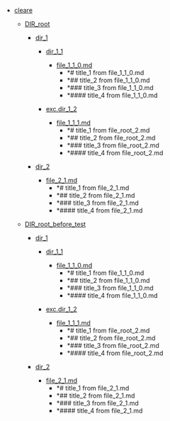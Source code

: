 - <a href = "E:\Node_projects\Node_Way\Jobs\CataloguerFs\CreateCatalog\AFP5_0.1_ctlg_1_to_2.v.0.1.7\Examples\cleare\cat.cleare\dir.cleare.md">cleare</a>
    - <a href = "E:\Node_projects\Node_Way\Jobs\CataloguerFs\CreateCatalog\AFP5_0.1_ctlg_1_to_2.v.0.1.7\Examples\cleare\DIR_root\cat.DIR_root\dir.DIR_root.md">DIR_root</a>
        - <a href = "E:\Node_projects\Node_Way\Jobs\CataloguerFs\CreateCatalog\AFP5_0.1_ctlg_1_to_2.v.0.1.7\Examples\cleare\DIR_root\dir_1\cat.dir_1\dir.dir_1.md">dir_1</a>
            - <a href = "E:\Node_projects\Node_Way\Jobs\CataloguerFs\CreateCatalog\AFP5_0.1_ctlg_1_to_2.v.0.1.7\Examples\cleare\DIR_root\dir_1\dir_1_1\cat.dir_1_1\dir.dir_1_1.md">dir_1_1</a>
                - <a href = "E:\Node_projects\Node_Way\Jobs\CataloguerFs\CreateCatalog\AFP5_0.1_ctlg_1_to_2.v.0.1.7\Examples\cleare\DIR_root\dir_1\dir_1_1\file_1_1_0.md">file_1_1_0.md</a>
                    - *# title_1 from file_1_1_0.md
                    - *## title_2 from file_1_1_0.md
                    - *### title_3 from file_1_1_0.md
                    - *#### title_4 from file_1_1_0.md
            
            - <a href = "E:\Node_projects\Node_Way\Jobs\CataloguerFs\CreateCatalog\AFP5_0.1_ctlg_1_to_2.v.0.1.7\Examples\cleare\DIR_root\dir_1\exc.dir_1_2\cat.exc.dir_1_2\dir.exc.dir_1_2.md">exc.dir_1_2</a>
                - <a href = "E:\Node_projects\Node_Way\Jobs\CataloguerFs\CreateCatalog\AFP5_0.1_ctlg_1_to_2.v.0.1.7\Examples\cleare\DIR_root\dir_1\exc.dir_1_2\file_1_1_1.md">file_1_1_1.md</a>
                    - *# title_1 from file_root_2.md
                    - *## title_2 from file_root_2.md
                    - *### title_3 from file_root_2.md
                    - *#### title_4 from file_root_2.md
            
        
        - <a href = "E:\Node_projects\Node_Way\Jobs\CataloguerFs\CreateCatalog\AFP5_0.1_ctlg_1_to_2.v.0.1.7\Examples\cleare\DIR_root\dir_2\cat.dir_2\dir.dir_2.md">dir_2</a>
            - <a href = "E:\Node_projects\Node_Way\Jobs\CataloguerFs\CreateCatalog\AFP5_0.1_ctlg_1_to_2.v.0.1.7\Examples\cleare\DIR_root\dir_2\file_2_1.md">file_2_1.md</a>
                - *# title_1 from file_2_1.md
                - *## title_2 from file_2_1.md
                - *### title_3 from file_2_1.md
                - *#### title_4 from file_2_1.md
        
    
    - <a href = "E:\Node_projects\Node_Way\Jobs\CataloguerFs\CreateCatalog\AFP5_0.1_ctlg_1_to_2.v.0.1.7\Examples\cleare\DIR_root_before_test\cat.DIR_root_before_test\dir.DIR_root_before_test.md">DIR_root_before_test</a>
        - <a href = "E:\Node_projects\Node_Way\Jobs\CataloguerFs\CreateCatalog\AFP5_0.1_ctlg_1_to_2.v.0.1.7\Examples\cleare\DIR_root_before_test\dir_1\cat.dir_1\dir.dir_1.md">dir_1</a>
            - <a href = "E:\Node_projects\Node_Way\Jobs\CataloguerFs\CreateCatalog\AFP5_0.1_ctlg_1_to_2.v.0.1.7\Examples\cleare\DIR_root_before_test\dir_1\dir_1_1\cat.dir_1_1\dir.dir_1_1.md">dir_1_1</a>
                - <a href = "E:\Node_projects\Node_Way\Jobs\CataloguerFs\CreateCatalog\AFP5_0.1_ctlg_1_to_2.v.0.1.7\Examples\cleare\DIR_root_before_test\dir_1\dir_1_1\file_1_1_0.md">file_1_1_0.md</a>
                    - *# title_1 from file_1_1_0.md
                    - *## title_2 from file_1_1_0.md
                    - *### title_3 from file_1_1_0.md
                    - *#### title_4 from file_1_1_0.md
            
            - <a href = "E:\Node_projects\Node_Way\Jobs\CataloguerFs\CreateCatalog\AFP5_0.1_ctlg_1_to_2.v.0.1.7\Examples\cleare\DIR_root_before_test\dir_1\exc.dir_1_2\cat.exc.dir_1_2\dir.exc.dir_1_2.md">exc.dir_1_2</a>
                - <a href = "E:\Node_projects\Node_Way\Jobs\CataloguerFs\CreateCatalog\AFP5_0.1_ctlg_1_to_2.v.0.1.7\Examples\cleare\DIR_root_before_test\dir_1\exc.dir_1_2\file_1_1_1.md">file_1_1_1.md</a>
                    - *# title_1 from file_root_2.md
                    - *## title_2 from file_root_2.md
                    - *### title_3 from file_root_2.md
                    - *#### title_4 from file_root_2.md
            
        
        - <a href = "E:\Node_projects\Node_Way\Jobs\CataloguerFs\CreateCatalog\AFP5_0.1_ctlg_1_to_2.v.0.1.7\Examples\cleare\DIR_root_before_test\dir_2\cat.dir_2\dir.dir_2.md">dir_2</a>
            - <a href = "E:\Node_projects\Node_Way\Jobs\CataloguerFs\CreateCatalog\AFP5_0.1_ctlg_1_to_2.v.0.1.7\Examples\cleare\DIR_root_before_test\dir_2\file_2_1.md">file_2_1.md</a>
                - *# title_1 from file_2_1.md
                - *## title_2 from file_2_1.md
                - *### title_3 from file_2_1.md
                - *#### title_4 from file_2_1.md
        
    

